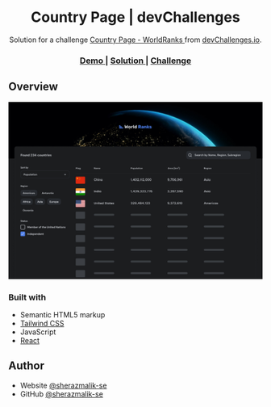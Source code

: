 <h1 align="center">Country Page | devChallenges</h1>

<div align="center">
   Solution for a challenge <a href="https://devchallenges.io/challenge/country-page" target="_blank">Country Page - WorldRanks
</a> from <a href="http://devchallenges.io" target="_blank">devChallenges.io</a>.
</div>

<div align="center">
  <h3>
    <a href="https://country-page-sheraz.netlify.app">
      Demo
    </a>
    <span> | </span>
    <a href="https://github.com/sherazmalik-se/sheraz-ahmad/tree/main/projects/devchallenges/frontend-libraries/country-page">
      Solution
    </a>
    <span> | </span>
    <a href="https://devchallenges.io/challenge/country-page">
      Challenge
    </a>
  </h3>
</div>

## Overview

![screenshot](./public/design/completed.jpg)

### Built with

- Semantic HTML5 markup
- [Tailwind CSS](https://tailwindcss.com/)
- JavaScript
- [React](https://reactjs.org/)

## Author

- Website [@sherazmalik-se](https://www.linkedin.com/in/sherazmalik-se)
- GitHub [@sherazmalik-se](https://github.com/sherazmalik-se)
